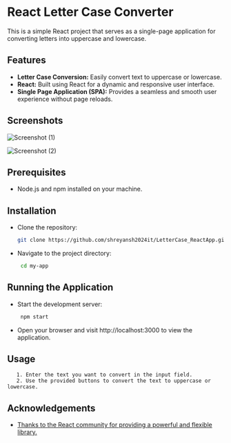 
# React Letter Case Converter


This is a simple React project that serves as a single-page application for converting letters into uppercase and lowercase.



## Features

- **Letter Case Conversion:** Easily convert text to uppercase or lowercase.
- **React:** Built using React for a dynamic and responsive user interface.
- **Single Page Application (SPA):** Provides a seamless and smooth user experience without page reloads.

 ## Screenshots

  ![Screenshot (1)](https://github.com/shreyansh2024it/LetterCase_ReactApp/assets/93786597/64745f50-6337-4b61-9ede-10bcc4b327fc)
  
  ![Screenshot (2)](https://github.com/shreyansh2024it/LetterCase_ReactApp/assets/93786597/e2082c3c-1f71-4c84-b48f-b3e70970ed85)



## Prerequisites

- Node.js and npm installed on your machine.



## Installation

- Clone the repository:

   ```bash
   git clone https://github.com/shreyansh2024it/LetterCase_ReactApp.git

- Navigate to the project directory:

  ```bash
   cd my-app

## Running the Application

- Start the development server:

  ```bash
   npm start

- Open your browser and visit http://localhost:3000 to view the application.

## Usage

       1. Enter the text you want to convert in the input field.
       2. Use the provided buttons to convert the text to uppercase or lowercase.


## Acknowledgements

 - [Thanks to the React community for providing a powerful and flexible library.](https://react.dev/learn)
 

